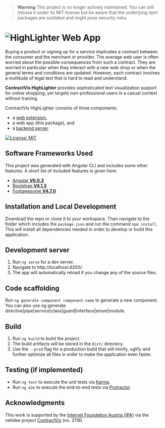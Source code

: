 > **Warning**
> This project is no longer actively maintained. You can still (re)use it under its MIT license but be aware that the underlying npm packages are outdated and might pose security risks.

# ![HighLighter](https://github.com/fhstp/highlighter-webextension/raw/master/app/images/Logo_contractVis.png) Web App

Buying a product or signing up for a service implicates a contract between the consumer and the merchant or provider.
The average web user is often worried about the possible consequences from such a contract.
They are worried in particular when they interact with a new web shop or when the general terms and conditions are updated.
However, each contract involves a multitude of legal text that is hard to read and understand.

**ContractVis HighLighter** provides sophisticated text visualization support for online shopping,
yet targets non-professional users in a casual context without training.

ContractVis HighLighter consists of three components:
* a [web extension](https://github.com/fhstp/highlighter-webextension),
* a web app (this package), and
* a [backend server](https://github.com/fhstp/highlighter-backend).

[![License: MIT](https://img.shields.io/badge/License-MIT-yellow.svg)](https://opensource.org/licenses/MIT)

## Software Frameworks Used
This project was generated with Angular CLI and includes some other features. A short list of included features is given here:
* [Angular **V6.0.3**](https://angular.io/)
* [Bootstrap **V4.1.3**](https://getbootstrap.com/)
* [Fontawesome **V4.7.0**](https://fontawesome.com/v4.7.0/)

## Installation and Local Development
Download the repo or clone it to your workspace.
Then navigate to the folder which includes the `package.json` and run the command `npm install`.
This will install all dependencies needed in order to develop or build this application.

## Development server
1. Run `ng serve` for a dev server. 
2. Navigate to http://localhost:4200/. 
3. The app will automatically reload if you change any of the source files.

## Code scaffolding
Run `ng generate component component-name` to generate a new component.
You can also use ng generate directive|pipe|service|class|guard|interface|enum|module.

## Build
1. Run `ng build` to build the project. 
2. The build artifacts will be stored in the `dist/` directory. 
3. Use the `--prod` flag for a production build that will minify, uglify and further optimize all files in order to make the application even faster.

## Testing (if implemented)
* Run `ng test` to execute the unit tests via [Karma](https://karma-runner.github.io/2.0/index.html).
* Run `ng e2e` to execute the end-to-end tests via [Protractor](https://www.protractortest.org/#/).

## Acknowledgments

This work is supported by the [Internet Foundation Austria (IPA)](https://www.netidee.at/)
via the netidee project [ContractVis](http://contractvis.fhstp.ac.at/) (no. 2116).
